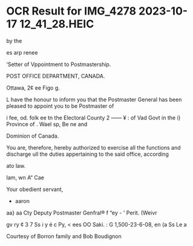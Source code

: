 # OCR Result for IMG_4278 2023-10-17 12_41_28.HEIC

by the

es arp renee

‘Setter of Vppointment to Postmastership.

POST OFFICE DEPARTMENT, CANADA.

Ottawa, 2¢ ee Figo g.

L have the honour to inform you that the
Postmaster General has been pleased to appoint you to be Postmaster of

i fee, od. folk ee tn the Electoral County
2 ——
¥
: of Vad Govt in the
i} Province of . Wael sp, Be ne and

Dominion of Canada.

You are, therefore, hereby authorized to exercise all the functions
and discharge ull the duties appertaining to the said office, according

ato law.

Iam, wn A“ Cae

Your obedient servant,

- aaron

aa}
aa Cty Deputy Postmaster Genfral®
f
“ey - '
Perit. (Weivr

gv ry ¢ 3
7 Ss i y
é c Py, <
ees OO Saki. :
G 1,500-23-6-08, en (a Ss
Le
a

Courtesy of Borron family and Bob Boudignon

